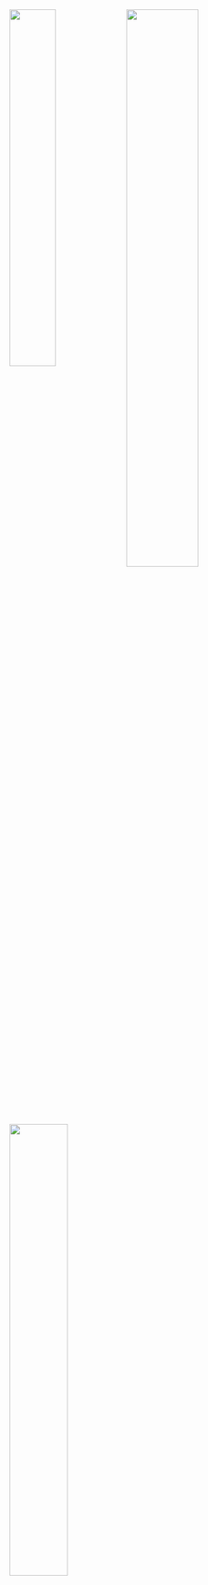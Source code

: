 <img width="50%" src= "https://readme-typing-svg.demolab.com?font=Fira+Code&pause=1000&color=4a76fc&background=FF6AAA00&vCenter=false&multiline=true&width=435&height=30&lines=Hey there!">
<img align="left" width="40%" src="https://moe-counter.glitch.me/get/@:srcbomber"> 





<img align="left" width="45%" src="https://github-readme-stats.vercel.app/api?username=srcbomber&show_icons=true&theme=react&hide_border=true&bg_color=0D1117">
